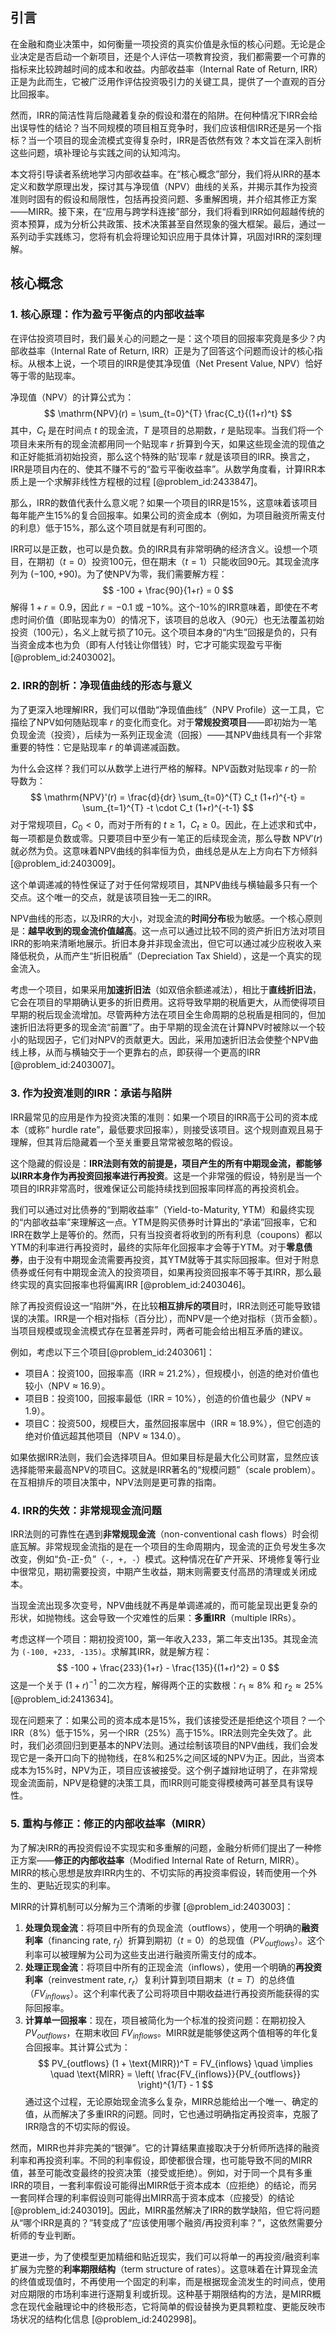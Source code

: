 ## 引言
在金融和商业决策中，如何衡量一项投资的真实价值是永恒的核心问题。无论是企业决定是否启动一个新项目，还是个人评估一项教育投资，我们都需要一个可靠的指标来比较跨越时间的成本和收益。内部收益率（Internal Rate of Return, IRR）正是为此而生，它被广泛用作评估投资吸引力的关键工具，提供了一个直观的百分比回报率。

然而，IRR的简洁性背后隐藏着复杂的假设和潜在的陷阱。在何种情况下IRR会给出误导性的结论？当不同规模的项目相互竞争时，我们应该相信IRR还是另一个指标？当一个项目的现金流模式变得复杂时，IRR是否依然有效？本文旨在深入剖析这些问题，填补理论与实践之间的认知鸿沟。

本文将引导读者系统地学习内部收益率。在“核心概念”部分，我们将从IRR的基本定义和数学原理出发，探讨其与净现值（NPV）曲线的关系，并揭示其作为投资准则时固有的假设和局限性，包括再投资问题、多重解困境，并介绍其修正方案——MIRR。接下来，在“应用与跨学科连接”部分，我们将看到IRR如何超越传统的资本预算，成为分析公共政策、技术决策甚至自然现象的强大框架。最后，通过一系列动手实践练习，您将有机会将理论知识应用于具体计算，巩固对IRR的深刻理解。

## 核心概念
### 1. 核心原理：作为盈亏平衡点的内部收益率

在评估投资项目时，我们最关心的问题之一是：这个项目的回报率究竟是多少？内部收益率（Internal Rate of Return, IRR）正是为了回答这个问题而设计的核心指标。从根本上说，一个项目的IRR是使其净现值（Net Present Value, NPV）恰好等于零的贴现率。

净现值（NPV）的计算公式为：
$$
\mathrm{NPV}(r) = \sum_{t=0}^{T} \frac{C_t}{(1+r)^t}
$$
其中，$C_t$ 是在时间点 $t$ 的现金流，$T$ 是项目的总期数，$r$ 是贴现率。当我们将一个项目未来所有的现金流都用同一个贴现率 $r$ 折算到今天，如果这些现金流的现值之和正好能抵消初始投资，那么这个特殊的贴'现率 $r$ 就是该项目的IRR。换言之，IRR是项目内在的、使其不赚不亏的“盈亏平衡收益率”。从数学角度看，计算IRR本质上是一个求解非线性方程根的过程 [@problem_id:2433847]。

那么，IRR的数值代表什么意义呢？如果一个项目的IRR是15%，这意味着该项目每年能产生15%的复合回报率。如果公司的资金成本（例如，为项目融资所需支付的利息）低于15%，那么这个项目就是有利可图的。

IRR可以是正数，也可以是负数。负的IRR具有非常明确的经济含义。设想一个项目，在期初（$t=0$）投资100元，但在期末（$t=1$）只能收回90元。其现金流序列为 $(-100, +90)$。为了使NPV为零，我们需要解方程：
$$
-100 + \frac{90}{1+r} = 0
$$
解得 $1+r = 0.9$，因此 $r = -0.1$ 或 $-10\%$。这个-10%的IRR意味着，即使在不考虑时间价值（即贴现率为0）的情况下，该项目的总收入（90元）也无法覆盖初始投资（100元），名义上就亏损了10元。这个项目本身的“内生”回报是负的，只有当资金成本也为负（即有人付钱让你借钱）时，它才可能实现盈亏平衡 [@problem_id:2403002]。

### 2. IRR的剖析：净现值曲线的形态与意义

为了更深入地理解IRR，我们可以借助“净现值曲线”（NPV Profile）这一工具，它描绘了NPV如何随贴现率 $r$ 的变化而变化。对于**常规投资项目**——即初始为一笔负现金流（投资），后续为一系列正现金流（回报）——其NPV曲线具有一个非常重要的特性：它是贴现率 $r$ 的单调递减函数。

为什么会这样？我们可以从数学上进行严格的解释。NPV函数对贴现率 $r$ 的一阶导数为：
$$
\mathrm{NPV}'(r) = \frac{d}{dr} \sum_{t=0}^{T} C_t (1+r)^{-t} = \sum_{t=1}^{T} -t \cdot C_t (1+r)^{-t-1}
$$
对于常规项目，$C_0 < 0$，而对于所有的 $t \ge 1$，$C_t \ge 0$。因此，在上述求和式中，每一项都是负数或零。只要项目中至少有一笔正的后续现金流，那么导数 $\mathrm{NPV}'(r)$ 就必然为负。这意味着NPV曲线的斜率恒为负，曲线总是从左上方向右下方倾斜 [@problem_id:2403009]。

这个单调递减的特性保证了对于任何常规项目，其NPV曲线与横轴最多只有一个交点。这个唯一的交点，就是该项目独一无二的IRR。

NPV曲线的形态，以及IRR的大小，对现金流的**时间分布**极为敏感。一个核心原则是：**越早收到的现金流价值越高**。这一点可以通过比较不同的资产折旧方法对项目IRR的影响来清晰地展示。折旧本身并非现金流出，但它可以通过减少应税收入来降低税负，从而产生“折旧税盾”（Depreciation Tax Shield），这是一个真实的现金流入。

考虑一个项目，如果采用**加速折旧法**（如双倍余额递减法），相比于**直线折旧法**，它会在项目的早期确认更多的折旧费用。这将导致早期的税盾更大，从而使得项目早期的税后现金流增加。尽管两种方法在项目全生命周期的总税盾是相同的，但加速折旧法将更多的现金流“前置”了。由于早期的现金流在计算NPV时被除以一个较小的贴现因子，它们对NPV的贡献更大。因此，采用加速折旧法会使整个NPV曲线上移，从而与横轴交于一个更靠右的点，即获得一个更高的IRR [@problem_id:2403007]。

### 3. 作为投资准则的IRR：承诺与陷阱

IRR最常见的应用是作为投资决策的准则：如果一个项目的IRR高于公司的资本成本（或称“ hurdle rate”，最低要求回报率），则接受该项目。这个规则直观且易于理解，但其背后隐藏着一个至关重要且常常被忽略的假设。

这个隐藏的假设是：**IRR法则有效的前提是，项目产生的所有中期现金流，都能够以IRR本身作为再投资回报率进行再投资**。这是一个非常强的假设，特别是当一个项目的IRR非常高时，很难保证公司能持续找到回报率同样高的再投资机会。

我们可以通过对比债券的“到期收益率”（Yield-to-Maturity, YTM）和最终实现的“内部收益率”来理解这一点。YTM是购买债券时计算出的“承诺”回报率，它和IRR在数学上是等价的。然而，只有当投资者将收到的所有利息（coupons）都以YTM的利率进行再投资时，最终的实际年化回报率才会等于YTM。对于**零息债券**，由于没有中期现金流需要再投资，其YTM就等于其实际回报率。但对于附息债券或任何有中期现金流入的投资项目，如果再投资回报率不等于其IRR，那么最终实现的真实回报率也将偏离IRR [@problem_id:2403046]。

除了再投资假设这一“陷阱”外，在比较**相互排斥的项目**时，IRR法则还可能导致错误的决策。IRR是一个相对指标（百分比），而NPV是一个绝对指标（货币金额）。当项目规模或现金流模式存在显著差异时，两者可能会给出相互矛盾的建议。

例如，考虑以下三个项目[@problem_id:2403061]：
*   项目A：投资100，回报率高（IRR ≈ 21.2%），但规模小，创造的绝对价值也较小（NPV ≈ 16.9）。
*   项目B：投资100，回报率最低（IRR = 10%），创造的价值也最少（NPV ≈ 1.9）。
*   项目C：投资500，规模巨大，虽然回报率居中（IRR ≈ 18.9%），但它创造的绝对价值远超其他项目（NPV ≈ 134.0）。

如果依据IRR法则，我们会选择项目A。但如果目标是最大化公司财富，显然应该选择能带来最高NPV的项目C。这就是IRR著名的“规模问题”（scale problem）。在互相排斥的项目决策中，NPV法则是更可靠的指南。

### 4. IRR的失效：非常规现金流问题

IRR法则的可靠性在遇到**非常规现金流**（non-conventional cash flows）时会彻底瓦解。非常规现金流指的是在一个项目的生命周期内，现金流的正负号发生多次改变，例如“负-正-负”（`-, +, -`）模式。这种情况在矿产开采、环境修复等行业中很常见，期初需要投资，中期产生收益，期末则需要支付高昂的清理或关闭成本。

当现金流出现多次变号，NPV曲线就不再是单调递减的，而可能呈现出更复杂的形状，如抛物线。这会导致一个灾难性的后果：**多重IRR**（multiple IRRs）。

考虑这样一个项目：期初投资100，第一年收入233，第二年支出135。其现金流为 `(-100, +233, -135)`。求解其IRR，就是解方程：
$$
-100 + \frac{233}{1+r} - \frac{135}{(1+r)^2} = 0
$$
这是一个关于 $(1+r)^{-1}$ 的二次方程，解得两个正的实数根：$r_1 \approx 8\%$ 和 $r_2 \approx 25\%$ [@problem_id:2413634]。

现在问题来了：如果公司的资本成本是15%，我们该接受还是拒绝这个项目？一个IRR（8%）低于15%，另一个IRR（25%）高于15%。IRR法则完全失效了。此时，我们必须回归到更基本的NPV法则。通过绘制该项目的NPV曲线，我们会发现它是一条开口向下的抛物线，在8%和25%之间区域的NPV为正。因此，当资本成本为15%时，NPV为正，项目应该被接受。这个例子雄辩地证明了，在非常规现金流面前，NPV是稳健的决策工具，而IRR则可能变得模棱两可甚至具有误导性。

### 5. 重构与修正：修正的内部收益率（MIRR）

为了解决IRR的再投资假设不实现实和多重解的问题，金融分析师们提出了一种修正方案——**修正的内部收益率**（Modified Internal Rate of Return, MIRR）。MIRR的核心思想是放弃IRR内生的、不切实际的再投资率假设，转而使用一个外生的、更贴近现实的利率。

MIRR的计算机制可以分解为三个清晰的步骤 [@problem_id:2403003]：
1.  **处理负现金流**：将项目中所有的负现金流（outflows），使用一个明确的**融资利率**（financing rate, $r_f$）折算到期初（$t=0$）的总现值（$PV_{outflows}$）。这个利率可以被理解为公司为这些支出进行融资所需支付的成本。
2.  **处理正现金流**：将项目中所有的正现金流（inflows），使用一个明确的**再投资利率**（reinvestment rate, $r_r$）复利计算到项目期末（$t=T$）的总终值（$FV_{inflows}$）。这个利率代表了公司将项目中期收益进行再投资所能获得的实际回报率。
3.  **计算单一回报率**：现在，项目被简化为一个标准的投资问题：在期初投入 $PV_{outflows}$，在期末收回 $FV_{inflows}$。MIRR就是能够使这两个值相等的年化复合回报率。其计算公式为：
    $$
    PV_{outflows} (1 + \text{MIRR})^T = FV_{inflows} \quad \implies \quad \text{MIRR} = \left( \frac{FV_{inflows}}{PV_{outflows}} \right)^{1/T} - 1
    $$
通过这个过程，无论原始现金流多么复杂，MIRR总能给出一个唯一、确定的值，从而解决了多重IRR的问题。同时，它也通过明确指定再投资率，克服了IRR隐含的不切实际的假设。

然而，MIRR也并非完美的“银弹”。它的计算结果直接取决于分析师所选择的融资利率和再投资利率。不同的利率假设，即使都很合理，也可能导致不同的MIRR值，甚至可能改变最终的投资决策（接受或拒绝）。例如，对于同一个具有多重IRR的项目，一套利率假设可能得出MIRR低于资本成本（应拒绝）的结论，而另一套同样合理的利率假设则可能得出MIRR高于资本成本（应接受）的结论 [@problem_id:2403019]。因此，MIRR虽然解决了IRR的数学缺陷，但它将问题从“哪个IRR是真的？”转变成了“应该使用哪个融资/再投资利率？”，这依然需要分析师的专业判断。

更进一步，为了使模型更加精细和贴近现实，我们可以将单一的再投资/融资利率扩展为完整的**利率期限结构**（term structure of rates）。这意味着在计算现金流的终值或现值时，不再使用一个固定的利率，而是根据现金流发生的时间点，使用对应期限的市场利率进行逐期复利或折现。这种基于期限结构的方法，是MIRR概念在现代金融理论中的终极形态，它将简单的假设替换为更具颗粒度、更能反映市场状况的结构化信息 [@problem_id:2402998]。

